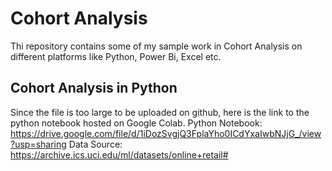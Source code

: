 # Cohort Analysis
Thi repository contains some of my sample work in Cohort Analysis on different platforms like Python, Power Bi, Excel etc.

## Cohort Analysis in Python
Since the file is too large to be uploaded on github, here is the link to the python notebook hosted on Google Colab.
Python Notebook: https://drive.google.com/file/d/1iDozSvgjQ3FplaYho0ICdYxaIwbNJjG_/view?usp=sharing
Data Source: https://archive.ics.uci.edu/ml/datasets/online+retail#
